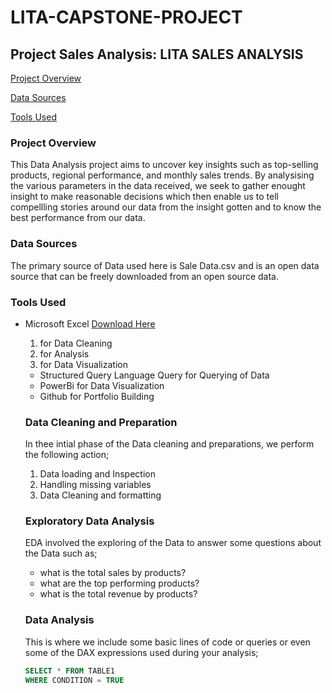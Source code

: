 # LITA-CAPSTONE-PROJECT
## Project Sales Analysis: LITA SALES ANALYSIS

[Project Overview](project-overview)

[Data Sources](data-sources)

[Tools Used](tools-used)

### Project Overview
This Data Analysis project aims to uncover key insights such as top-selling products, regional performance, and monthly sales trends. By analysising the various parameters in the data received, we seek to gather enought insight to make reasonable decisions which then enable us to tell compellling stories around our data from the insight gotten and to know the best performance from our data.

### Data Sources
The primary source of Data used here is Sale Data.csv and is an open data source that can be freely downloaded from an open source data.

### Tools Used
- Microsoft Excel [Download Here](https://www.microsoftexcel.com)
  1. for Data Cleaning
  2. for Analysis
  3. for Data Visualization
 
  - Structured Query Language Query for Querying of Data
  - PowerBi for Data Visualization
  - Github for Portfolio Building
 
  ### Data Cleaning and Preparation
  In thee intial phase of the Data cleaning and preparations, we perform the following action;
  1. Data loading and Inspection
  2. Handling missing variables
  3. Data Cleaning and formatting

  ### Exploratory Data Analysis
  EDA involved the exploring of the Data to answer some questions about the Data such as;
  - what is the total sales by products?
  - what are the top performing products?
  - what is the total revenue by products?
 
  ### Data Analysis
  This is where we include some basic lines of code or queries or even some of the DAX expressions used during your analysis;

  ```SQL
  SELECT * FROM TABLE1
  WHERE CONDITION = TRUE
  ```
